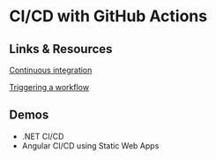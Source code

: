 # CI/CD with GitHub Actions

## Links & Resources

[Continuous integration](https://docs.github.com/en/actions/automating-builds-and-tests/about-continuous-integration)

[Triggering a workflow](https://docs.github.com/en/actions/using-workflows/triggering-a-workflow)

## Demos

- .NET CI/CD
- Angular CI/CD using Static Web Apps